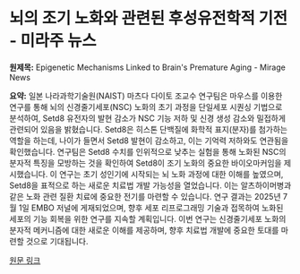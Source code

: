 # 뇌의 조기 노화와 관련된 후성유전학적 기전 - 미라주 뉴스

**원제목:** Epigenetic Mechanisms Linked to Brain's Premature Aging - Mirage News

**요약:** 일본 나라과학기술원(NAIST) 마츠다 다이토 조교수 연구팀은 마우스를 이용한 연구를 통해 뇌의 신경줄기세포(NSC) 노화의 초기 과정을 단일세포 시퀀싱 기법으로 분석하여,  Setd8 유전자의 발현 감소가 NSC 기능 저하 및 신경 생성 감소와 밀접하게 관련되어 있음을 밝혔습니다.  Setd8은 히스톤 단백질에 화학적 표지(분자)를 첨가하는 역할을 하는데,  나이가 들면서 Setd8 발현이 감소하고, 이는 기억력 저하와도 연관됨을 확인했습니다.  연구팀은 Setd8 수치를 인위적으로 낮추는 실험을 통해 노화된 NSC의 분자적 특징을 모방하는 것을 확인하여 Setd8이 조기 노화의 중요한 바이오마커임을 제시했습니다. 이 연구는 초기 성인기에 시작되는 뇌 노화 과정에 대한 이해를 높였으며,  Setd8을 표적으로 하는 새로운 치료법 개발 가능성을 열었습니다.  이는 알츠하이머병과 같은 노화 관련 질환 치료에 중요한 전기를 마련할 수 있습니다.  연구 결과는 2025년 7월 1일 EMBO 저널에 게재되었으며,  향후 세포 리프로그래밍 기술과 접목하여 노화된 세포의 기능 회복을 위한 연구를 지속할 계획입니다.  이번 연구는 신경줄기세포 노화의 분자적 메커니즘에 대한 새로운 이해를 제공하며,  향후 치료법 개발에 중요한 토대를 마련할 것으로 기대됩니다.

[원문 링크](https://www.miragenews.com/epigenetic-mechanisms-linked-to-brains-1503001/)
